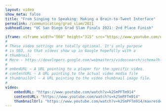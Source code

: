 ```yaml
---
layout: video
show_meta: false
title: "From Singing to Speaking: Making a Brain-to-Tweet Interface"
permalink: /communicating/grad_slam/2021
subheadline: "UC San Diego Grad Slam Finals 2021: 2nd Place Finish"

iframe: <iframe width="560" height="315" src="https://www.youtube.com/embed/k2SmPFTm914" frameborder="0" allow="accelerometer; autoplay; clipboard-write; encrypted-media; gyroscope; picture-in-picture" allowfullscreen></iframe>
#
# These video settings are totally optional. It's only purpose
# is SEO, so that videos show up in Google hopefully with a
# thumbnail.
# More › https://developers.google.com/webmasters/videosearch/schema?hl=en&rd=1
#
# embedURL – A URL pointing to a player for the specific video.
# contentURL – A URL pointing to the actual video media file
# thumbnailUrl – A URL pointing to the video thumbnail image file.
#
video:
    embedURL: "https://www.youtube.com/watch?v=k2SmPFTm914"
    contentURL: "https://www.youtube.com/watch?v=k2SmPFTm914"
    thumbnailUrl: "https://www.youtube.com/watch?v=k2SmPFTm914/maxresdefault.jpg"
---
```

